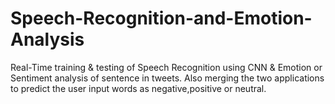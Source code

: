 # Speech-Recognition-and-Emotion-Analysis
Real-Time training &amp; testing of Speech Recognition using CNN &amp; Emotion or Sentiment analysis of sentence in tweets. Also merging the two applications to predict the user input words as negative,positive or neutral.
